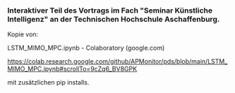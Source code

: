 ### Interaktiver Teil des Vortrags im Fach "Seminar Künstliche Intelligenz" an der Technischen Hochschule Aschaffenburg.

Kopie von:


LSTM_MIMO_MPC.ipynb - Colaboratory (google.com)

https://colab.research.google.com/github/APMonitor/pds/blob/main/LSTM_MIMO_MPC.ipynb#scrollTo=9cZq6_BV8GPK

mit zusätzlichen pip installs.

